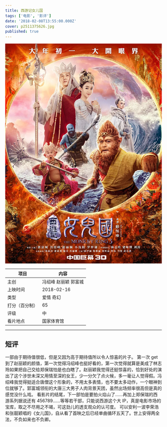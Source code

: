 ```yaml
---
title: 西游记女儿国
tags: ['电影', '影评']
date: '2018-02-08T13:55:00.000Z'
cover: p2511375626.jpg
published: true
---
```


![海报](p2511375626.jpg)

| 项目           | 内容                 |
| -------------- | -------------------- |
| 主创           | 冯绍峰 赵丽颖 郭富城 |
| 上映时间       | 2018-02-16           |
| 类型           | 爱情 奇幻            |
| 打分（百分制） | 65                   |
| 评级           | 中                   |
| 看片地点       | 国家体育馆           |


---

## 短评

一部由于期待值很低，但是又因为高于期待值所以令人惊喜的片子。
第一次 get 到了赵丽颖的颜值，第一次觉得冯绍峰也挺好看的，第一次觉得就算是美成了林志玲如果把自己交给郑保瑞怕是也白瞎了。赵丽颖我觉得还挺惊喜的，恰到好处的演出了这个涉世未深又用情至深的女王，少一分欠了点火候，多一毫让人觉得假。冯绍峰我觉得挺适合唐僧这个形象的，不用太多表情，也不要太多动作，一个眼神到位就够了。郭富城领衔的大唐三大男子人肉背景天团，虽然出场频率很高但是真的感觉没什么戏。
看影片的结尾，下一部怕是要拍火焰山了……再加上郑保瑞的西游系列据说还有 456789……等等若干部，只能说西游这个大 IP，真是电影市场的宝库，取之不尽用之不竭，可这劲儿的透支观众的认可度。
可以安利一波李荣浩和张靓颖唱的《女儿国》，自从看了首映之后已经单曲循环五天了。世上安得两全法，不负如来也不负卿。
